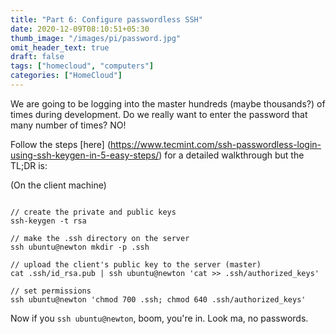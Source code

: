 ```yaml
---
title: "Part 6: Configure passwordless SSH"
date: 2020-12-09T08:10:51+05:30
thumb_image: "/images/pi/password.jpg"
omit_header_text: true
draft: false
tags: ["homecloud", "computers"]
categories: ["HomeCloud"]
---
```


We are going to be logging into the master hundreds (maybe thousands?) of times during development. Do we really want to enter the password that many number of times? NO!

Follow the steps [here] (https://www.tecmint.com/ssh-passwordless-login-using-ssh-keygen-in-5-easy-steps/) for a detailed walkthrough but the TL;DR is:

(On the client machine)

```

// create the private and public keys 
ssh-keygen -t rsa

// make the .ssh directory on the server
ssh ubuntu@newton mkdir -p .ssh

// upload the client's public key to the server (master)
cat .ssh/id_rsa.pub | ssh ubuntu@newton 'cat >> .ssh/authorized_keys'

// set permissions
ssh ubuntu@newton 'chmod 700 .ssh; chmod 640 .ssh/authorized_keys'

```

Now if you `ssh ubuntu@newton`, boom, you're in. Look ma, no passwords.

